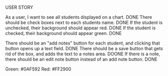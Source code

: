 
   USER STORY

  As a user, I want to see all students displayed on a chart. DONE
  There should be check boxes next to each students name.   DONE
  If the student is unchecked, their background should appear red. DONE
  If the student is checked, their background should appear green. DONE

  There should be an "add notes" button for each student, and clicking that button opens up a text field. DONE
  There should be a save button that gets rid of the box, and adds the text to a notes area. DOONE
  If there is a note, there should be an edit note button instead of an add note button. DONE

  Green: #0AF592
  Red: #FF2900

